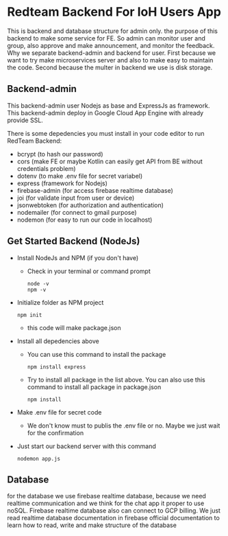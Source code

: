 # Redteam Backend For IoH Users App

This is backend and database structure for admin only. the purpose of this backend to make some service for FE. So admin can monitor user and group, also approve and make announcement, and monitor the feedback. Why we separate backend-admin and backend for user. First because we want to try make microservices server and also to make easy to maintain the code. Second because the multer in backend we use is disk storage. 

## Backend-admin
  This backend-admin user Nodejs as base and ExpressJs as framework. This backend-admin deploy in Google Cloud App Engine with already provide SSL. 
  
There is some depedencies you must install in your code editor to run RedTeam Backend:
 - bcrypt (to hash our password)
 - cors (make FE or maybe Kotlin can easily get API from BE without credentials problem)
 - dotenv (to make .env file for secret variabel)
 - express (framework for Nodejs)
 - firebase-admin (for access firebase realtime database)
 - joi (for validate input from user or device)
 - jsonwebtoken (for authorization and authentication)
 - nodemailer (for connect to gmail purpose)
 - nodemon (for easy to run our code in localhost)

## Get Started Backend (NodeJs)
- Install NodeJs and NPM (if you don't have)
  - Check in your terminal or command prompt
    ```
    node -v
    npm -v
    ```
- Initialize folder as NPM project
  ```
  npm init
  ```
  - this code will make package.json
- Install all depedencies above
  - You can use this command to install the package
    ```
    npm install express
    ```
  - Try to install all package in the list above. You can also use this command to install all package in package.json
    ```
    npm install
    ```
- Make .env file for secret code
  - We don't know must to publis the .env file or no. Maybe we just wait for the confirmation

- Just start our backend server with this command
  ```
  nodemon app.js
  ```

## Database
  for the database we use firebase realtime database, because we need realtime communication and we think for the chat app it proper to use noSQL. Firebase realtime database also can connect to GCP billing. We just read realtime database documentation in firebase official documentation to learn how to read, write and make structure of the database
